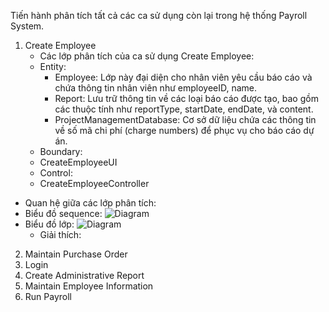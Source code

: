 Tiến hành phân tích tất cả các ca sử dụng còn lại trong hệ thống Payroll System.
1. Create Employee
   - Các lớp phân tích của ca sử dụng Create Employee:
    - Entity:
       - Employee: Lớp này đại diện cho nhân viên yêu cầu báo cáo và chứa thông tin nhân viên như employeeID, name.
       - Report: Lưu trữ thông tin về các loại báo cáo được tạo, bao gồm các thuộc tính như reportType, startDate, endDate, và content.
       - ProjectManagementDatabase: Cơ sở dữ liệu chứa các thông tin về số mã chi phí (charge numbers) để phục vụ cho báo cáo dự án.
    - Boundary:
     - CreateEmployeeUI
    - Control:
     - CreateEmployeeController
  - Quan hệ giữa các lớp phân tích:
  - Biểu đồ sequence:
    ![Diagram]()
  - Biểu đồ lớp:
  ![Diagram]()
    - Giải thích:
2. Maintain Purchase Order
3. Login
4. Create Administrative Report
5. Maintain Employee Information
6. Run Payroll
